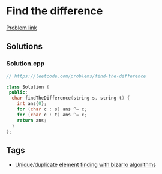 # Find the difference

[Problem link](https://leetcode.com/problems/find-the-difference)

## Solutions


### Solution.cpp
```cpp
// https://leetcode.com/problems/find-the-difference

class Solution {
 public:
  char findTheDifference(string s, string t) {
    int ans{0};
    for (char c : s) ans ^= c;
    for (char c : t) ans ^= c;
    return ans;
  }
};
```
## Tags

* [Unique/duplicate element finding with bizarro algorithms](/README.md#Unique_duplicate_element_finding_with_bizarro_algorithms)
